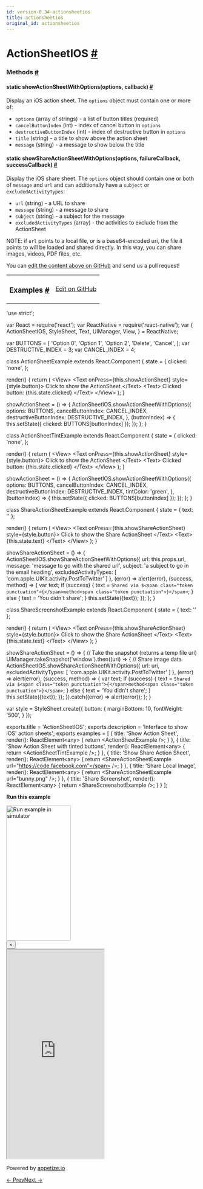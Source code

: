 ```yaml
---
id: version-0.34-actionsheetios
title: actionsheetios
original_id: actionsheetios
---
```

<a id="content"></a><h1><a class="anchor" name="actionsheetios"></a>ActionSheetIOS <a class="hash-link" href="docs/actionsheetios.html#actionsheetios">#</a></h1><div><div></div><span><h3><a class="anchor" name="methods"></a>Methods <a class="hash-link" href="docs/actionsheetios.html#methods">#</a></h3><div class="props"><div class="prop"><h4 class="methodTitle"><a class="anchor" name="showactionsheetwithoptions"></a><span class="methodType">static </span>showActionSheetWithOptions<span class="methodType">(options, callback)</span> <a class="hash-link" href="docs/actionsheetios.html#showactionsheetwithoptions">#</a></h4><div><p>Display an iOS action sheet. The <code>options</code> object must contain one or more
of:</p><ul><li><code>options</code> (array of strings) - a list of button titles (required)</li><li><code>cancelButtonIndex</code> (int) - index of cancel button in <code>options</code></li><li><code>destructiveButtonIndex</code> (int) - index of destructive button in <code>options</code></li><li><code>title</code> (string) - a title to show above the action sheet</li><li><code>message</code> (string) - a message to show below the title</li></ul></div></div><div class="prop"><h4 class="methodTitle"><a class="anchor" name="showshareactionsheetwithoptions"></a><span class="methodType">static </span>showShareActionSheetWithOptions<span class="methodType">(options, failureCallback, successCallback)</span> <a class="hash-link" href="docs/actionsheetios.html#showshareactionsheetwithoptions">#</a></h4><div><p>Display the iOS share sheet. The <code>options</code> object should contain
one or both of <code>message</code> and <code>url</code> and can additionally have
a <code>subject</code> or <code>excludedActivityTypes</code>:</p><ul><li><code>url</code> (string) - a URL to share</li><li><code>message</code> (string) - a message to share</li><li><code>subject</code> (string) - a subject for the message</li><li><code>excludedActivityTypes</code> (array) - the activities to exclude from the ActionSheet</li></ul><p>NOTE: if <code>url</code> points to a local file, or is a base64-encoded
uri, the file it points to will be loaded and shared directly.
In this way, you can share images, videos, PDF files, etc.</p></div></div></div></span></div><p class="edit-page-block">You can <a target="_blank" href="https://github.com/facebook/react-native/blob/master/Libraries/ActionSheetIOS/ActionSheetIOS.js">edit the content above on GitHub</a> and send us a pull request!</p><div><div><table width="100%"><tbody><tr><td><h3><a class="anchor" name="examples"></a>Examples <a class="hash-link" href="docs/actionsheetios.html#examples">#</a></h3></td><td style="text-align:right;"><a target="_blank" href="https://github.com/facebook/react-native/blob/master/Examples/UIExplorer/js/ActionSheetIOSExample.js">Edit on GitHub</a></td></tr></tbody></table><div class="example-container"><div class="prism language-javascript"><span class="token string">'use strict'</span><span class="token punctuation">;</span>

<span class="token keyword">var</span> React <span class="token operator">=</span> <span class="token function">require<span class="token punctuation">(</span></span><span class="token string">'react'</span><span class="token punctuation">)</span><span class="token punctuation">;</span>
<span class="token keyword">var</span> ReactNative <span class="token operator">=</span> <span class="token function">require<span class="token punctuation">(</span></span><span class="token string">'react-native'</span><span class="token punctuation">)</span><span class="token punctuation">;</span>
<span class="token keyword">var</span> <span class="token punctuation">{</span>
  ActionSheetIOS<span class="token punctuation">,</span>
  StyleSheet<span class="token punctuation">,</span>
  Text<span class="token punctuation">,</span>
  UIManager<span class="token punctuation">,</span>
  View<span class="token punctuation">,</span>
<span class="token punctuation">}</span> <span class="token operator">=</span> ReactNative<span class="token punctuation">;</span>

<span class="token keyword">var</span> BUTTONS <span class="token operator">=</span> <span class="token punctuation">[</span>
  <span class="token string">'Option 0'</span><span class="token punctuation">,</span>
  <span class="token string">'Option 1'</span><span class="token punctuation">,</span>
  <span class="token string">'Option 2'</span><span class="token punctuation">,</span>
  <span class="token string">'Delete'</span><span class="token punctuation">,</span>
  <span class="token string">'Cancel'</span><span class="token punctuation">,</span>
<span class="token punctuation">]</span><span class="token punctuation">;</span>
<span class="token keyword">var</span> DESTRUCTIVE_INDEX <span class="token operator">=</span> <span class="token number">3</span><span class="token punctuation">;</span>
<span class="token keyword">var</span> CANCEL_INDEX <span class="token operator">=</span> <span class="token number">4</span><span class="token punctuation">;</span>

class <span class="token class-name">ActionSheetExample</span> extends <span class="token class-name">React<span class="token punctuation">.</span>Component</span> <span class="token punctuation">{</span>
  state <span class="token operator">=</span> <span class="token punctuation">{</span>
    clicked<span class="token punctuation">:</span> <span class="token string">'none'</span><span class="token punctuation">,</span>
  <span class="token punctuation">}</span><span class="token punctuation">;</span>

  <span class="token function">render<span class="token punctuation">(</span></span><span class="token punctuation">)</span> <span class="token punctuation">{</span>
    <span class="token keyword">return</span> <span class="token punctuation">(</span>
      &lt;View<span class="token operator">&gt;</span>
        &lt;Text onPress<span class="token operator">=</span><span class="token punctuation">{</span><span class="token keyword">this</span><span class="token punctuation">.</span>showActionSheet<span class="token punctuation">}</span> style<span class="token operator">=</span><span class="token punctuation">{</span>style<span class="token punctuation">.</span>button<span class="token punctuation">}</span><span class="token operator">&gt;</span>
          Click to show the ActionSheet
        &lt;<span class="token operator">/</span>Text<span class="token operator">&gt;</span>
        &lt;Text<span class="token operator">&gt;</span>
          Clicked button<span class="token punctuation">:</span> <span class="token punctuation">{</span><span class="token keyword">this</span><span class="token punctuation">.</span>state<span class="token punctuation">.</span>clicked<span class="token punctuation">}</span>
        &lt;<span class="token operator">/</span>Text<span class="token operator">&gt;</span>
      &lt;<span class="token operator">/</span>View<span class="token operator">&gt;</span>
    <span class="token punctuation">)</span><span class="token punctuation">;</span>
  <span class="token punctuation">}</span>

  showActionSheet <span class="token operator">=</span> <span class="token punctuation">(</span><span class="token punctuation">)</span> <span class="token operator">=</span><span class="token operator">&gt;</span> <span class="token punctuation">{</span>
    ActionSheetIOS<span class="token punctuation">.</span><span class="token function">showActionSheetWithOptions<span class="token punctuation">(</span></span><span class="token punctuation">{</span>
      options<span class="token punctuation">:</span> BUTTONS<span class="token punctuation">,</span>
      cancelButtonIndex<span class="token punctuation">:</span> CANCEL_INDEX<span class="token punctuation">,</span>
      destructiveButtonIndex<span class="token punctuation">:</span> DESTRUCTIVE_INDEX<span class="token punctuation">,</span>
    <span class="token punctuation">}</span><span class="token punctuation">,</span>
    <span class="token punctuation">(</span>buttonIndex<span class="token punctuation">)</span> <span class="token operator">=</span><span class="token operator">&gt;</span> <span class="token punctuation">{</span>
      <span class="token keyword">this</span><span class="token punctuation">.</span><span class="token function">setState<span class="token punctuation">(</span></span><span class="token punctuation">{</span> clicked<span class="token punctuation">:</span> BUTTONS<span class="token punctuation">[</span>buttonIndex<span class="token punctuation">]</span> <span class="token punctuation">}</span><span class="token punctuation">)</span><span class="token punctuation">;</span>
    <span class="token punctuation">}</span><span class="token punctuation">)</span><span class="token punctuation">;</span>
  <span class="token punctuation">}</span><span class="token punctuation">;</span>
<span class="token punctuation">}</span>

class <span class="token class-name">ActionSheetTintExample</span> extends <span class="token class-name">React<span class="token punctuation">.</span>Component</span> <span class="token punctuation">{</span>
  state <span class="token operator">=</span> <span class="token punctuation">{</span>
    clicked<span class="token punctuation">:</span> <span class="token string">'none'</span><span class="token punctuation">,</span>
  <span class="token punctuation">}</span><span class="token punctuation">;</span>

  <span class="token function">render<span class="token punctuation">(</span></span><span class="token punctuation">)</span> <span class="token punctuation">{</span>
    <span class="token keyword">return</span> <span class="token punctuation">(</span>
      &lt;View<span class="token operator">&gt;</span>
        &lt;Text onPress<span class="token operator">=</span><span class="token punctuation">{</span><span class="token keyword">this</span><span class="token punctuation">.</span>showActionSheet<span class="token punctuation">}</span> style<span class="token operator">=</span><span class="token punctuation">{</span>style<span class="token punctuation">.</span>button<span class="token punctuation">}</span><span class="token operator">&gt;</span>
          Click to show the ActionSheet
        &lt;<span class="token operator">/</span>Text<span class="token operator">&gt;</span>
        &lt;Text<span class="token operator">&gt;</span>
          Clicked button<span class="token punctuation">:</span> <span class="token punctuation">{</span><span class="token keyword">this</span><span class="token punctuation">.</span>state<span class="token punctuation">.</span>clicked<span class="token punctuation">}</span>
        &lt;<span class="token operator">/</span>Text<span class="token operator">&gt;</span>
      &lt;<span class="token operator">/</span>View<span class="token operator">&gt;</span>
    <span class="token punctuation">)</span><span class="token punctuation">;</span>
  <span class="token punctuation">}</span>

  showActionSheet <span class="token operator">=</span> <span class="token punctuation">(</span><span class="token punctuation">)</span> <span class="token operator">=</span><span class="token operator">&gt;</span> <span class="token punctuation">{</span>
    ActionSheetIOS<span class="token punctuation">.</span><span class="token function">showActionSheetWithOptions<span class="token punctuation">(</span></span><span class="token punctuation">{</span>
      options<span class="token punctuation">:</span> BUTTONS<span class="token punctuation">,</span>
      cancelButtonIndex<span class="token punctuation">:</span> CANCEL_INDEX<span class="token punctuation">,</span>
      destructiveButtonIndex<span class="token punctuation">:</span> DESTRUCTIVE_INDEX<span class="token punctuation">,</span>
      tintColor<span class="token punctuation">:</span> <span class="token string">'green'</span><span class="token punctuation">,</span>
    <span class="token punctuation">}</span><span class="token punctuation">,</span>
    <span class="token punctuation">(</span>buttonIndex<span class="token punctuation">)</span> <span class="token operator">=</span><span class="token operator">&gt;</span> <span class="token punctuation">{</span>
      <span class="token keyword">this</span><span class="token punctuation">.</span><span class="token function">setState<span class="token punctuation">(</span></span><span class="token punctuation">{</span> clicked<span class="token punctuation">:</span> BUTTONS<span class="token punctuation">[</span>buttonIndex<span class="token punctuation">]</span> <span class="token punctuation">}</span><span class="token punctuation">)</span><span class="token punctuation">;</span>
    <span class="token punctuation">}</span><span class="token punctuation">)</span><span class="token punctuation">;</span>
  <span class="token punctuation">}</span><span class="token punctuation">;</span>
<span class="token punctuation">}</span>

class <span class="token class-name">ShareActionSheetExample</span> extends <span class="token class-name">React<span class="token punctuation">.</span>Component</span> <span class="token punctuation">{</span>
  state <span class="token operator">=</span> <span class="token punctuation">{</span>
    text<span class="token punctuation">:</span> <span class="token string">''</span>
  <span class="token punctuation">}</span><span class="token punctuation">;</span>

  <span class="token function">render<span class="token punctuation">(</span></span><span class="token punctuation">)</span> <span class="token punctuation">{</span>
    <span class="token keyword">return</span> <span class="token punctuation">(</span>
      &lt;View<span class="token operator">&gt;</span>
        &lt;Text onPress<span class="token operator">=</span><span class="token punctuation">{</span><span class="token keyword">this</span><span class="token punctuation">.</span>showShareActionSheet<span class="token punctuation">}</span> style<span class="token operator">=</span><span class="token punctuation">{</span>style<span class="token punctuation">.</span>button<span class="token punctuation">}</span><span class="token operator">&gt;</span>
          Click to show the Share ActionSheet
        &lt;<span class="token operator">/</span>Text<span class="token operator">&gt;</span>
        &lt;Text<span class="token operator">&gt;</span>
          <span class="token punctuation">{</span><span class="token keyword">this</span><span class="token punctuation">.</span>state<span class="token punctuation">.</span>text<span class="token punctuation">}</span>
        &lt;<span class="token operator">/</span>Text<span class="token operator">&gt;</span>
      &lt;<span class="token operator">/</span>View<span class="token operator">&gt;</span>
    <span class="token punctuation">)</span><span class="token punctuation">;</span>
  <span class="token punctuation">}</span>

  showShareActionSheet <span class="token operator">=</span> <span class="token punctuation">(</span><span class="token punctuation">)</span> <span class="token operator">=</span><span class="token operator">&gt;</span> <span class="token punctuation">{</span>
    ActionSheetIOS<span class="token punctuation">.</span><span class="token function">showShareActionSheetWithOptions<span class="token punctuation">(</span></span><span class="token punctuation">{</span>
      url<span class="token punctuation">:</span> <span class="token keyword">this</span><span class="token punctuation">.</span>props<span class="token punctuation">.</span>url<span class="token punctuation">,</span>
      message<span class="token punctuation">:</span> <span class="token string">'message to go with the shared url'</span><span class="token punctuation">,</span>
      subject<span class="token punctuation">:</span> <span class="token string">'a subject to go in the email heading'</span><span class="token punctuation">,</span>
      excludedActivityTypes<span class="token punctuation">:</span> <span class="token punctuation">[</span>
        <span class="token string">'com.apple.UIKit.activity.PostToTwitter'</span>
      <span class="token punctuation">]</span>
    <span class="token punctuation">}</span><span class="token punctuation">,</span>
    <span class="token punctuation">(</span>error<span class="token punctuation">)</span> <span class="token operator">=</span><span class="token operator">&gt;</span> <span class="token function">alert<span class="token punctuation">(</span></span>error<span class="token punctuation">)</span><span class="token punctuation">,</span>
    <span class="token punctuation">(</span>success<span class="token punctuation">,</span> method<span class="token punctuation">)</span> <span class="token operator">=</span><span class="token operator">&gt;</span> <span class="token punctuation">{</span>
      <span class="token keyword">var</span> text<span class="token punctuation">;</span>
      <span class="token keyword">if</span> <span class="token punctuation">(</span>success<span class="token punctuation">)</span> <span class="token punctuation">{</span>
        text <span class="token operator">=</span> `Shared via $<span class="token punctuation">{</span>method<span class="token punctuation">}</span>`<span class="token punctuation">;</span>
      <span class="token punctuation">}</span> <span class="token keyword">else</span> <span class="token punctuation">{</span>
        text <span class="token operator">=</span> <span class="token string">'You didn\'t share'</span><span class="token punctuation">;</span>
      <span class="token punctuation">}</span>
      <span class="token keyword">this</span><span class="token punctuation">.</span><span class="token function">setState<span class="token punctuation">(</span></span><span class="token punctuation">{</span>text<span class="token punctuation">}</span><span class="token punctuation">)</span><span class="token punctuation">;</span>
    <span class="token punctuation">}</span><span class="token punctuation">)</span><span class="token punctuation">;</span>
  <span class="token punctuation">}</span><span class="token punctuation">;</span>
<span class="token punctuation">}</span>

class <span class="token class-name">ShareScreenshotExample</span> extends <span class="token class-name">React<span class="token punctuation">.</span>Component</span> <span class="token punctuation">{</span>
  state <span class="token operator">=</span> <span class="token punctuation">{</span>
    text<span class="token punctuation">:</span> <span class="token string">''</span>
  <span class="token punctuation">}</span><span class="token punctuation">;</span>

  <span class="token function">render<span class="token punctuation">(</span></span><span class="token punctuation">)</span> <span class="token punctuation">{</span>
    <span class="token keyword">return</span> <span class="token punctuation">(</span>
      &lt;View<span class="token operator">&gt;</span>
        &lt;Text onPress<span class="token operator">=</span><span class="token punctuation">{</span><span class="token keyword">this</span><span class="token punctuation">.</span>showShareActionSheet<span class="token punctuation">}</span> style<span class="token operator">=</span><span class="token punctuation">{</span>style<span class="token punctuation">.</span>button<span class="token punctuation">}</span><span class="token operator">&gt;</span>
          Click to show the Share ActionSheet
        &lt;<span class="token operator">/</span>Text<span class="token operator">&gt;</span>
        &lt;Text<span class="token operator">&gt;</span>
          <span class="token punctuation">{</span><span class="token keyword">this</span><span class="token punctuation">.</span>state<span class="token punctuation">.</span>text<span class="token punctuation">}</span>
        &lt;<span class="token operator">/</span>Text<span class="token operator">&gt;</span>
      &lt;<span class="token operator">/</span>View<span class="token operator">&gt;</span>
    <span class="token punctuation">)</span><span class="token punctuation">;</span>
  <span class="token punctuation">}</span>

  showShareActionSheet <span class="token operator">=</span> <span class="token punctuation">(</span><span class="token punctuation">)</span> <span class="token operator">=</span><span class="token operator">&gt;</span> <span class="token punctuation">{</span>
   <span class="token comment" spellcheck="true"> // Take the snapshot (returns a temp file uri)
</span>    UIManager<span class="token punctuation">.</span><span class="token function">takeSnapshot<span class="token punctuation">(</span></span><span class="token string">'window'</span><span class="token punctuation">)</span><span class="token punctuation">.</span><span class="token function">then<span class="token punctuation">(</span></span><span class="token punctuation">(</span>uri<span class="token punctuation">)</span> <span class="token operator">=</span><span class="token operator">&gt;</span> <span class="token punctuation">{</span>
     <span class="token comment" spellcheck="true"> // Share image data
</span>      ActionSheetIOS<span class="token punctuation">.</span><span class="token function">showShareActionSheetWithOptions<span class="token punctuation">(</span></span><span class="token punctuation">{</span>
        url<span class="token punctuation">:</span> uri<span class="token punctuation">,</span>
        excludedActivityTypes<span class="token punctuation">:</span> <span class="token punctuation">[</span>
          <span class="token string">'com.apple.UIKit.activity.PostToTwitter'</span>
        <span class="token punctuation">]</span>
      <span class="token punctuation">}</span><span class="token punctuation">,</span>
      <span class="token punctuation">(</span>error<span class="token punctuation">)</span> <span class="token operator">=</span><span class="token operator">&gt;</span> <span class="token function">alert<span class="token punctuation">(</span></span>error<span class="token punctuation">)</span><span class="token punctuation">,</span>
      <span class="token punctuation">(</span>success<span class="token punctuation">,</span> method<span class="token punctuation">)</span> <span class="token operator">=</span><span class="token operator">&gt;</span> <span class="token punctuation">{</span>
        <span class="token keyword">var</span> text<span class="token punctuation">;</span>
        <span class="token keyword">if</span> <span class="token punctuation">(</span>success<span class="token punctuation">)</span> <span class="token punctuation">{</span>
          text <span class="token operator">=</span> `Shared via $<span class="token punctuation">{</span>method<span class="token punctuation">}</span>`<span class="token punctuation">;</span>
        <span class="token punctuation">}</span> <span class="token keyword">else</span> <span class="token punctuation">{</span>
          text <span class="token operator">=</span> <span class="token string">'You didn\'t share'</span><span class="token punctuation">;</span>
        <span class="token punctuation">}</span>
        <span class="token keyword">this</span><span class="token punctuation">.</span><span class="token function">setState<span class="token punctuation">(</span></span><span class="token punctuation">{</span>text<span class="token punctuation">}</span><span class="token punctuation">)</span><span class="token punctuation">;</span>
      <span class="token punctuation">}</span><span class="token punctuation">)</span><span class="token punctuation">;</span>
    <span class="token punctuation">}</span><span class="token punctuation">)</span><span class="token punctuation">.</span><span class="token keyword">catch</span><span class="token punctuation">(</span><span class="token punctuation">(</span>error<span class="token punctuation">)</span> <span class="token operator">=</span><span class="token operator">&gt;</span> <span class="token function">alert<span class="token punctuation">(</span></span>error<span class="token punctuation">)</span><span class="token punctuation">)</span><span class="token punctuation">;</span>
  <span class="token punctuation">}</span><span class="token punctuation">;</span>
<span class="token punctuation">}</span>

<span class="token keyword">var</span> style <span class="token operator">=</span> StyleSheet<span class="token punctuation">.</span><span class="token function">create<span class="token punctuation">(</span></span><span class="token punctuation">{</span>
  button<span class="token punctuation">:</span> <span class="token punctuation">{</span>
    marginBottom<span class="token punctuation">:</span> <span class="token number">10</span><span class="token punctuation">,</span>
    fontWeight<span class="token punctuation">:</span> <span class="token string">'500'</span><span class="token punctuation">,</span>
  <span class="token punctuation">}</span>
<span class="token punctuation">}</span><span class="token punctuation">)</span><span class="token punctuation">;</span>

exports<span class="token punctuation">.</span>title <span class="token operator">=</span> <span class="token string">'ActionSheetIOS'</span><span class="token punctuation">;</span>
exports<span class="token punctuation">.</span>description <span class="token operator">=</span> <span class="token string">'Interface to show iOS\' action sheets'</span><span class="token punctuation">;</span>
exports<span class="token punctuation">.</span>examples <span class="token operator">=</span> <span class="token punctuation">[</span>
  <span class="token punctuation">{</span>
    title<span class="token punctuation">:</span> <span class="token string">'Show Action Sheet'</span><span class="token punctuation">,</span>
    <span class="token function">render<span class="token punctuation">(</span></span><span class="token punctuation">)</span><span class="token punctuation">:</span> ReactElement&lt;any<span class="token operator">&gt;</span> <span class="token punctuation">{</span> <span class="token keyword">return</span> &lt;ActionSheetExample <span class="token operator">/</span><span class="token operator">&gt;</span><span class="token punctuation">;</span> <span class="token punctuation">}</span>
  <span class="token punctuation">}</span><span class="token punctuation">,</span>
  <span class="token punctuation">{</span>
    title<span class="token punctuation">:</span> <span class="token string">'Show Action Sheet with tinted buttons'</span><span class="token punctuation">,</span>
    <span class="token function">render<span class="token punctuation">(</span></span><span class="token punctuation">)</span><span class="token punctuation">:</span> ReactElement&lt;any<span class="token operator">&gt;</span> <span class="token punctuation">{</span> <span class="token keyword">return</span> &lt;ActionSheetTintExample <span class="token operator">/</span><span class="token operator">&gt;</span><span class="token punctuation">;</span> <span class="token punctuation">}</span>
  <span class="token punctuation">}</span><span class="token punctuation">,</span>
  <span class="token punctuation">{</span>
    title<span class="token punctuation">:</span> <span class="token string">'Show Share Action Sheet'</span><span class="token punctuation">,</span>
    <span class="token function">render<span class="token punctuation">(</span></span><span class="token punctuation">)</span><span class="token punctuation">:</span> ReactElement&lt;any<span class="token operator">&gt;</span> <span class="token punctuation">{</span>
      <span class="token keyword">return</span> &lt;ShareActionSheetExample url<span class="token operator">=</span><span class="token string">"https://code.facebook.com"</span> <span class="token operator">/</span><span class="token operator">&gt;</span><span class="token punctuation">;</span>
    <span class="token punctuation">}</span>
  <span class="token punctuation">}</span><span class="token punctuation">,</span>
  <span class="token punctuation">{</span>
    title<span class="token punctuation">:</span> <span class="token string">'Share Local Image'</span><span class="token punctuation">,</span>
    <span class="token function">render<span class="token punctuation">(</span></span><span class="token punctuation">)</span><span class="token punctuation">:</span> ReactElement&lt;any<span class="token operator">&gt;</span> <span class="token punctuation">{</span>
      <span class="token keyword">return</span> &lt;ShareActionSheetExample url<span class="token operator">=</span><span class="token string">"bunny.png"</span> <span class="token operator">/</span><span class="token operator">&gt;</span><span class="token punctuation">;</span>
    <span class="token punctuation">}</span>
  <span class="token punctuation">}</span><span class="token punctuation">,</span>
  <span class="token punctuation">{</span>
    title<span class="token punctuation">:</span> <span class="token string">'Share Screenshot'</span><span class="token punctuation">,</span>
    <span class="token function">render<span class="token punctuation">(</span></span><span class="token punctuation">)</span><span class="token punctuation">:</span> ReactElement&lt;any<span class="token operator">&gt;</span> <span class="token punctuation">{</span>
      <span class="token keyword">return</span> &lt;ShareScreenshotExample <span class="token operator">/</span><span class="token operator">&gt;</span><span class="token punctuation">;</span>
    <span class="token punctuation">}</span>
  <span class="token punctuation">}</span>
<span class="token punctuation">]</span><span class="token punctuation">;</span></div><div class="embedded-simulator"><p><a class="modal-button-open"><strong>Run this example</strong></a></p><div class="modal-button-open modal-button-open-img"><img alt="Run example in simulator" width="170" height="356" src="img/uiexplorer_main_ios.png"></div><div><div class="modal"><div class="modal-content"><button class="modal-button-close">×</button><div class="center"><iframe class="simulator" src="https://appetize.io/embed/7vdfm9h3e6vuf4gfdm7r5rgc48?device=iphone6s&amp;scale=60&amp;autoplay=false&amp;orientation=portrait&amp;deviceColor=white&amp;params=%7B%22route%22%3A%22ActionSheetIOS%22%7D" width="256" height="550" scrolling="no"></iframe><p>Powered by <a target="_blank" href="https://appetize.io">appetize.io</a></p></div></div></div><div class="modal-backdrop"></div></div></div></div></div></div><div class="docs-prevnext"><a class="docs-prev" href="docs/webview.html#content">← Prev</a><a class="docs-next" href="docs/adsupportios.html#content">Next →</a></div>